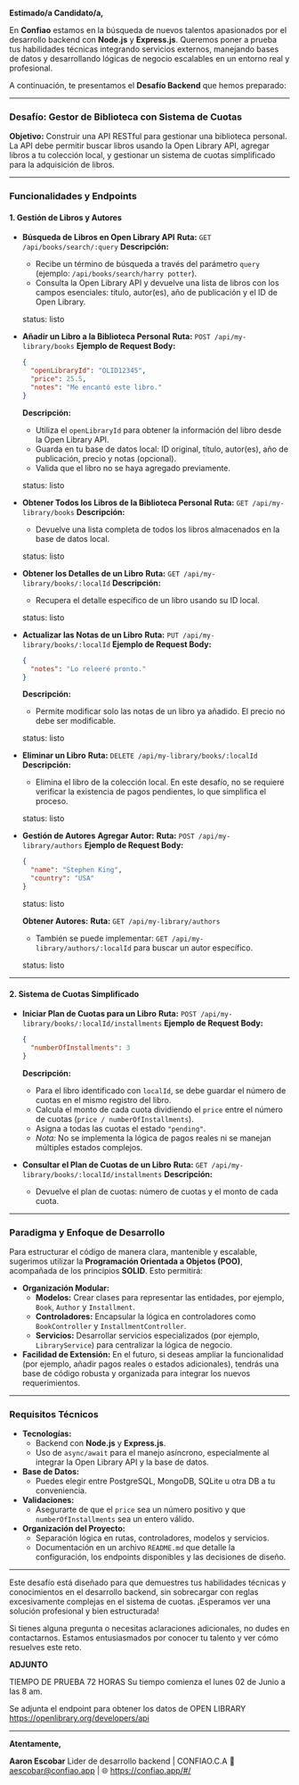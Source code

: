 **Estimado/a Candidato/a,**

En **Confiao** estamos en la búsqueda de nuevos talentos apasionados por
el desarrollo backend con **Node.js** y **Express.js**. Queremos poner a
prueba tus habilidades técnicas integrando servicios externos, manejando
bases de datos y desarrollando lógicas de negocio escalables en un
entorno real y profesional.

A continuación, te presentamos el **Desafío Backend** que hemos
preparado:

---

### **Desafío: Gestor de Biblioteca con Sistema de Cuotas**

**Objetivo:**
Construir una API RESTful para gestionar una biblioteca personal. La API
debe permitir buscar libros usando la Open Library API, agregar libros a
tu colección local, y gestionar un sistema de cuotas simplificado para
la adquisición de libros.

---

### **Funcionalidades y Endpoints**

#### 1. **Gestión de Libros y Autores**

- **Búsqueda de Libros en Open Library API**
  **Ruta:** `GET /api/books/search/:query`
  **Descripción:**

  - Recibe un término de búsqueda a través del parámetro `query`
    (ejemplo: `/api/books/search/harry potter`).
  - Consulta la Open Library API y devuelve una lista de libros con los
    campos esenciales: título, autor(es), año de publicación y el ID de Open
    Library.

  status: listo

- **Añadir un Libro a la Biblioteca Personal**
  **Ruta:** `POST /api/my-library/books`
  **Ejemplo de Request Body:**

  ```json
  {
    "openLibraryId": "OLID12345",
    "price": 25.5,
    "notes": "Me encantó este libro."
  }
  ```

  **Descripción:**

  - Utiliza el `openLibraryId` para obtener la información del libro
    desde la Open Library API.
  - Guarda en tu base de datos local: ID original, título, autor(es),
    año de publicación, precio y notas (opcional).
  - Valida que el libro no se haya agregado previamente.

  status: listo

- **Obtener Todos los Libros de la Biblioteca Personal**
  **Ruta:** `GET /api/my-library/books`
  **Descripción:**

  - Devuelve una lista completa de todos los libros almacenados en la
    base de datos local.

  status: listo

- **Obtener los Detalles de un Libro**
  **Ruta:** `GET /api/my-library/books/:localId`
  **Descripción:**

  - Recupera el detalle específico de un libro usando su ID local.

  status: listo

- **Actualizar las Notas de un Libro**
  **Ruta:** `PUT /api/my-library/books/:localId`
  **Ejemplo de Request Body:**

  ```json
  {
    "notes": "Lo releeré pronto."
  }
  ```

  **Descripción:**

  - Permite modificar solo las notas de un libro ya añadido. El precio
    no debe ser modificable.

  status: listo

- **Eliminar un Libro**
  **Ruta:** `DELETE /api/my-library/books/:localId`
  **Descripción:**

  - Elimina el libro de la colección local. En este desafío, no se
    requiere verificar la existencia de pagos pendientes, lo que simplifica
    el proceso.

  status: listo

- **Gestión de Autores**
  **Agregar Autor:**
  **Ruta:** `POST /api/my-library/authors`
  **Ejemplo de Request Body:**

  ```json
  {
    "name": "Stephen King",
    "country": "USA"
  }
  ```

  status: listo

  **Obtener Autores:**
  **Ruta:** `GET /api/my-library/authors`

  - También se puede implementar: `GET /api/my-library/authors/:localId`
    para buscar un autor específico.

  status: listo

---

#### 2. **Sistema de Cuotas Simplificado**

- **Iniciar Plan de Cuotas para un Libro**
  **Ruta:** `POST /api/my-library/books/:localId/installments`
  **Ejemplo de Request Body:**

  ```json
  {
    "numberOfInstallments": 3
  }
  ```

  **Descripción:**

  - Para el libro identificado con `localId`, se debe guardar el número
    de cuotas en el mismo registro del libro.
  - Calcula el monto de cada cuota dividiendo el `price` entre el número
    de cuotas (`price / numberOfInstallments`).
  - Asigna a todas las cuotas el estado `"pending"`.
  - _Nota:_ No se implementa la lógica de pagos reales ni se manejan
    múltiples estados complejos.

- **Consultar el Plan de Cuotas de un Libro**
  **Ruta:** `GET /api/my-library/books/:localId/installments`
  **Descripción:**
  - Devuelve el plan de cuotas: número de cuotas y el monto de cada
    cuota.

---

### **Paradigma y Enfoque de Desarrollo**

Para estructurar el código de manera clara, mantenible y escalable,
sugerimos utilizar la **Programación Orientada a Objetos (POO)**,
acompañada de los principios **SOLID**. Esto permitirá:

- **Organización Modular:**
  - **Modelos:** Crear clases para representar las entidades, por
    ejemplo, `Book`, `Author` y `Installment`.
  - **Controladores:** Encapsular la lógica en controladores como
    `BookController` y `InstallmentController`.
  - **Servicios:** Desarrollar servicios especializados (por ejemplo,
    `LibraryService`) para centralizar la lógica de negocio.
- **Facilidad de Extensión:** En el futuro, si deseas ampliar la
  funcionalidad (por ejemplo, añadir pagos reales o estados adicionales),
  tendrás una base de código robusta y organizada para integrar los nuevos
  requerimientos.

---

### **Requisitos Técnicos**

- **Tecnologías:**
  - Backend con **Node.js** y **Express.js**.
  - Uso de `async/await` para el manejo asíncrono, especialmente al
    integrar la Open Library API y la base de datos.
- **Base de Datos:**
  - Puedes elegir entre PostgreSQL, MongoDB, SQLite u otra DB a tu
    conveniencia.
- **Validaciones:**
  - Asegurarte de que el `price` sea un número positivo y que
    `numberOfInstallments` sea un entero válido.
- **Organización del Proyecto:**
  - Separación lógica en rutas, controladores, modelos y servicios.
  - Documentación en un archivo `README.md` que detalle la
    configuración, los endpoints disponibles y las decisiones de diseño.

---

Este desafío está diseñado para que demuestres tus habilidades técnicas
y conocimientos en el desarrollo backend, sin sobrecargar con reglas
excesivamente complejas en el sistema de cuotas. ¡Esperamos ver una
solución profesional y bien estructurada!

Si tienes alguna pregunta o necesitas aclaraciones adicionales, no dudes
en contactarnos. Estamos entusiasmados por conocer tu talento y ver cómo
resuelves este reto.

**ADJUNTO**

TIEMPO DE PRUEBA 72 HORAS Su tiempo comienza el lunes 02 de Junio a las
8 am.

Se adjunta el endpoint para obtener los datos de OPEN LIBRARY
https://openlibrary.org/developers/api

---

**Atentamente,**

**Aaron Escobar**
Lider de desarrollo backend | CONFIAO.C.A
📧 aescobar@confiao.app | 🌐 https://confiao.app/#/

